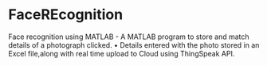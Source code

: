 # FaceREcognition
Face recognition using MATLAB - A MATLAB program to store and match details of a photograph clicked.
• Details entered with the photo stored in an Excel file,along with real time upload to Cloud using ThingSpeak API.

